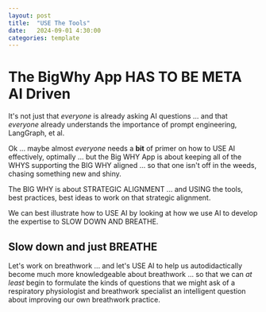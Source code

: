 ```yaml
---
layout: post
title:  "USE The Tools"
date:   2024-09-01 4:30:00
categories: template
---
```



# The BigWhy App HAS TO BE META AI Driven

It's not just that *everyone* is already asking AI questions ... and that *everyone* already understands the importance of prompt engineering, LangGraph, et al.

Ok ... maybe almost *everyone* needs a **bit** of primer on how to USE AI effectively, optimally ... but the Big WHY App is about keeping all of the WHYS supporting the BIG WHY aligned ... so that one isn't off in the weeds, chasing something new and shiny.

The BIG WHY is about STRATEGIC ALIGNMENT ... and USING the tools, best practices, best ideas to work on that strategic alignment.

We can best illustrate how to USE AI by looking at how we use AI to develop the expertise to SLOW DOWN AND BREATHE.

## Slow down and just BREATHE

Let's work on breathwork ... and let's USE AI to help us autodidactically become much more knowledgeable about breathwork ... so that we can *at least* begin to formulate the kinds of questions that we might ask of a respiratory physiologist and breathwork specialist an intelligent question about improving our own breathwork practice.